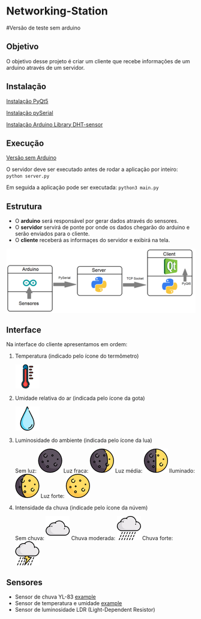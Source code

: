 # Networking-Station
#Versão de teste sem arduino

## Objetivo

O objetivo desse projeto é criar um cliente que recebe informações de um arduino através de um servidor.


## Instalação

[Instalação PyQt5](http://pyqt.sourceforge.net/Docs/PyQt5/installation.html)

[Instalação pySerial](http://pyserial.readthedocs.io/en/latest/pyserial.html)

[Instalação Arduino Library DHT-sensor](https://github.com/adafruit/DHT-sensor-library)

## Execução

[Versão sem Arduino](https://github.com/lfelipev/Networking-Station/tree/no-arduino)

O servidor deve ser executado antes de rodar a aplicação por inteiro: ```python server.py```

Em seguida a aplicação pode ser executada: ```python3 main.py```

## Estrutura

- O **arduino** será responsável por gerar dados através do sensores.
- O **servidor** servirá de ponte por onde os dados chegarão do arduino e serão enviados para o cliente.
- O **cliente** receberá as informaçes do servidor e exibirá na tela.

![estruct](https://github.com/lfelipev/Networking-Station/blob/master/pics/estrutura.png "Estrutura do projeto")

## Interface

Na interface do cliente apresentamos em ordem:

1. Temperatura (indicado pelo ícone do termômetro)

   ![thermometer](https://github.com/lfelipev/Networking-Station/blob/master/pics/thermometer.png "Thermometer")
2. Umidade relativa do ar (indicada pelo ícone da gota)

   ![drop](https://github.com/lfelipev/Networking-Station/blob/master/pics/drop.png "Drop")
3. Luminosidade do ambiente (indicada pelo ícone da lua)

   Sem luz: ![dark](https://github.com/lfelipev/Networking-Station/blob/master/pics/dark.png "Dark")
   Luz fraca: ![dim-light](https://github.com/lfelipev/Networking-Station/blob/master/pics/dim-light.png "Dim-light")
   Luz média: ![medium-light](https://github.com/lfelipev/Networking-Station/blob/master/pics/medium-light.png "Medium-light")
   Iluminado: ![light](https://github.com/lfelipev/Networking-Station/blob/master/pics/light.png "Light")
   Luz forte: ![very-light](https://github.com/lfelipev/Networking-Station/blob/master/pics/very-light.png "Very-light")
4. Intensidade da chuva (indicade pelo ícone da núvem)

   Sem chuva: ![no-rain](https://github.com/lfelipev/Networking-Station/blob/master/pics/no-rain.png "No rain")
   Chuva moderada: ![rain](https://github.com/lfelipev/Networking-Station/blob/master/pics/rain.png "Rain")
   Chuva forte: ![storm](https://github.com/lfelipev/Networking-Station/blob/master/pics/storm.png "Storm")

## Sensores

- Sensor de chuva YL-83 [example](https://www.filipeflop.com/blog/sensor-de-chuva-yl-83/)
- Sensor de temperatura e umidade [example](https://www.filipeflop.com/produto/sensor-de-umidade-e-temperatura-dht11/)
- Sensor de luminosidade LDR (Light-Dependent Resistor)
